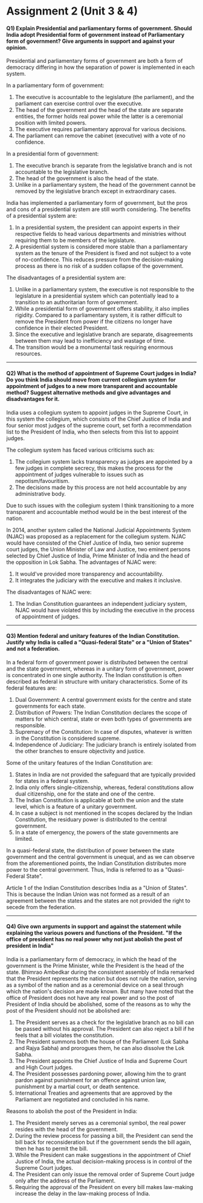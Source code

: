 # Assignment 2 (Unit 3 & 4)

<h4>Q1) Explain Presidential and parliamentary forms of government. Should India adopt Presidential form of government
instead of Parliamentary form of government? Give arguments in support and against your opinion.</h4>

Presidential and parliamentary forms of government are both a form of democracy differing in how the separation of power
is implemented in each system.

In a parliamentary form of government:

1. The executive is accountable to the legislature (the parliament), and the parliament can exercise control over the
   executive.
2. The head of the government and the head of the state are separate entities, the former holds real power while the
   latter is a ceremonial position with limited powers.
3. The executive requires parliamentary approval for various decisions.
4. The parliament can remove the cabinet (executive) with a vote of no confidence.

In a presidential form of government:

1. The executive branch is separate from the legislative branch and is not accountable to the legislative branch.
2. The head of the government is also the head of the state.
3. Unlike in a parliamentary system, the head of the government cannot be removed by the legislative branch except in
   extraordinary cases.

India has implemented a parliamentary form of government, but the pros and cons of a presidential system are still worth
considering. The benefits of a presidential system are:

1. In a presidential system, the president can appoint experts in their respective fields to head various departments
   and ministries without requiring them to be members of the legislature.
2. A presidential system is considered more stable than a parliamentary system as the tenure of the President is fixed
   and not subject to a vote of no-confidence. This reduces pressure from the decision-making process as there is no
   risk of a sudden collapse of the government.

The disadvantages of a presidential system are:

1. Unlike in a parliamentary system, the executive is not responsible to the legislature in a presidential system which
   can potentially lead to a transition to an authoritarian form of government.
2. While a presidential form of government offers stability, it also implies rigidity. Compared to a parliamentary
   system, it is rather difficult to remove the President from power if the citizens no longer have confidence in their
   elected President.
3. Since the executive and legislative branch are separate, disagreements between them may lead to inefficiency and
   wastage of time.
4. The transition would be a monumental task requiring enormous resources.

---

<h4>Q2) What is the method of appointment of Supreme Court judges in India? Do you think India should move from current
collegium system for appointment of judges to a new more transparent and accountable method? Suggest alternative methods
and give advantages and disadvantages for it.</h4>

India uses a collegium system to appoint judges in the Supreme Court, in this system the collegium, which consists of
the Chief Justice of India and four senior most judges of the supreme court, set forth a recommendation list to the
President of India, who then selects from this list to appoint judges.

The collegium system has faced various criticisms such as:

1. The collegium system lacks transparency as judges are appointed by a few judges in complete secrecy, this makes the
   process for the appointment of judges vulnerable to issues such as nepotism/favouritism.
2. The decisions made by this process are not held accountable by any administrative body.

Due to such issues with the collegium system I think transitioning to a more transparent and accountable method would be
in the best interest of the nation.

In 2014, another system called the National Judicial Appointments System (NJAC) was proposed as a replacement for the
collegium system. NJAC would have consisted of the Chief Justice of India, two senior supreme court judges, the Union
Minister of Law and Justice, two eminent persons selected by Chief Justice of India, Prime Minister of India and the
head of the opposition in Lok Sabha. The advantages of NJAC were:

1. It would've provided more transparency and accountability.
2. It integrates the judiciary with the executive and makes it inclusive.

The disadvantages of NJAC were:

1. The Indian Constitution guarantees an independent judiciary system, NJAC would have violated this by including the
   executive in the process of appointment of judges.

---

<h4>Q3) Mention federal and unitary features of the Indian Constitution. Justify why India is called a "Quasi-federal
State" or a "Union of States" and not a federation.</h4>

In a federal form of government power is distributed between the central and the state government, whereas in a unitary
form of government, power is concentrated in one single authority. The Indian constitution is often described as federal
in structure with unitary characteristics. Some of its federal features are:

1. Dual Government: A central government exists for the centre and state governments for each state.
2. Distribution of Powers: The Indian Constitution declares the scope of matters for which central, state or even both
   types of governments are responsible.
3. Supremacy of the Constitution: In case of disputes, whatever is written in the Constitution is considered supreme.
4. Independence of Judiciary: The judiciary branch is entirely isolated from the other branches to ensure objectivity
   and justice.

Some of the unitary features of the Indian Constitution are:

1. States in India are not provided the safeguard that are typically provided for states in a federal system.
2. India only offers single-citizenship, whereas, federal constitutions allow dual citizenship, one for the state and
   one of the centre.
3. The Indian Constitution is applicable at both the union and the state level, which is a feature of a unitary
   government.
4. In case a subject is not mentioned in the scopes declared by the Indian Constitution, the residuary power is
   distributed to the central government.
5. In a state of emergency, the powers of the state governments are limited.

In a quasi-federal state, the distribution of power between the state government and the central government is unequal,
and as we can observe from the aforementioned points, the Indian Constitution distributes more power to the central
government. Thus, India is referred to as a "Quasi-Federal State".

Article 1 of the Indian Constitution describes India as a "Union of States". This is because the Indian Union was not
formed as a result of an agreement between the states and the states are not provided the right to secede from the
federation.

---

<h4>Q4) Give own arguments in support and against the statement while explaining the various powers and functions of the
President. "If the office of president has no real power why not just abolish the post of president in India"</h4>

India is a parliamentary form of democracy, in which the head of the government is the Prime Minister, while the
President is the head of the state. Bhimrao Ambedkar during the consistent assembly of India remarked that the President
represents the nation but does not rule the nation, serving as a symbol of the nation and as a ceremonial device on a
seal through which the nation's decision are made known. But many have noted that the office of President does not have
any real power and so the post of President of India should be abolished, some of the reasons as to why the post of the
President should not be abolished are:

1. The President serves as a check for the legislative branch as no bill can be passed without his approval. The
   President can also reject a bill if he feels that a bill violates the constitution.
2. The President summons both the house of the Parliament (Lok Sabha and Rajya Sabha) and prorogues them, he can also
   dissolve the Lok Sabha.
3. The President appoints the Chief Justice of India and Supreme Court and High Court judges.
4. The President possesses pardoning power, allowing him the to grant pardon against punishment for an offence against
   union law, punishment by a martial court, or death sentence.
5. International Treaties and agreements that are approved by the Parliament are negotiated and concluded in his name.

Reasons to abolish the post of the President in India:

1. The President merely serves as a ceremonial symbol, the real power resides with the head of the government.
2. During the review process for passing a bill, the President can send the bill back for reconsideration but if the
   government sends the bill again, then he has to permit the bill.
3. While the President can make suggestions in the appointment of Chief Justice of India, the actual decision-making
   process is in control of the Supreme Court judges.
4. The President can only issue the removal order of Supreme Court judge only after the address of the Parliament.
5. Requiring the approval of the President on every bill makes law-making increase the delay in the law-making process
   of India.
